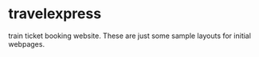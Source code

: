 # travelexpress
train ticket booking website.
These are just some sample layouts for initial webpages.
